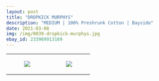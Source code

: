 ```yaml
---
layout: post
title: "DROPKICK MURPHYS"
description: "MEDIUM | 100% Preshrunk Cotton | Bayside"
date: 2021-03-08
img: /img/0039-dropkick-murphys.jpg
ebay_id: 233989913169
---
```




<table style="width:100%;"><tr><td style="vertical-align:top;">
      <figure class="tmblr-full" data-orig-height="2048" data-orig-width="1365" data-orig-src="https://concertshirts.netlify.app/shirts/0039/0039-01.jpg"><img src="https://64.media.tumblr.com/346bf9719fb84683a745d8655032baf4/4dd3c2a0fdfa9e75-b6/s540x810/f215bbf3c6b5467ea658e82f6f0db0ceb95bc729.jpg" data-orig-height="2048" data-orig-width="1365" data-orig-src="https://concertshirts.netlify.app/shirts/0039/0039-01.jpg"/></figure></td>
    <td style="vertical-align:top;">
      <figure class="tmblr-full" data-orig-height="2048" data-orig-width="1365" data-orig-src="https://concertshirts.netlify.app/shirts/0039/0039-02.jpg"><img src="https://64.media.tumblr.com/8ed59f0b805641d54f7e9418a6507b76/4dd3c2a0fdfa9e75-e6/s540x810/0eeb078ccf0d82db02f18263935448ec939ad0c4.jpg" data-orig-height="2048" data-orig-width="1365" data-orig-src="https://concertshirts.netlify.app/shirts/0039/0039-02.jpg"/></figure></td>
  </tr></table>
